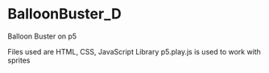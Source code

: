 # BalloonBuster_D
Balloon Buster on p5

Files used are HTML, CSS, JavaScript
Library p5.play.js is used to work with sprites
